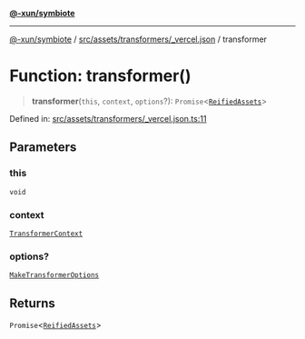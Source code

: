 [**@-xun/symbiote**](../../../../../README.md)

***

[@-xun/symbiote](../../../../../README.md) / [src/assets/transformers/\_vercel.json](../README.md) / transformer

# Function: transformer()

> **transformer**(`this`, `context`, `options`?): `Promise`\<[`ReifiedAssets`](../../../type-aliases/ReifiedAssets.md)\>

Defined in: [src/assets/transformers/\_vercel.json.ts:11](https://github.com/Xunnamius/symbiote/blob/16c5abb574a56340fcb49cdcf402702ed3917f82/src/assets/transformers/_vercel.json.ts#L11)

## Parameters

### this

`void`

### context

[`TransformerContext`](../../../type-aliases/TransformerContext.md)

### options?

[`MakeTransformerOptions`](../../../type-aliases/MakeTransformerOptions.md)

## Returns

`Promise`\<[`ReifiedAssets`](../../../type-aliases/ReifiedAssets.md)\>
